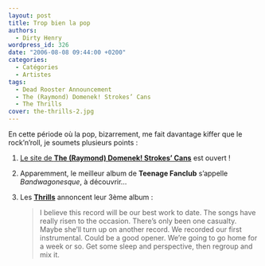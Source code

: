 ```yaml
---
layout: post
title: Trop bien la pop
authors:
  - Dirty Henry
wordpress_id: 326
date: "2006-08-08 09:44:00 +0200"
categories:
  - Catégories
  - Artistes
tags:
  - Dead Rooster Announcement
  - The (Raymond) Domenek! Strokes’ Cans
  - The Thrills
cover: the-thrills-2.jpg
---
```


En cette période où la pop, bizarrement, me fait davantage kiffer que le
rock’n’roll, je soumets plusieurs points :

1. [Le site de **The (Raymond) Domenek! Strokes’ Cans**](http://mickael.flochlay.free.fr/dsks.html)
   est ouvert !

2. Apparemment, le meilleur album de **Teenage Fanclub** s’appelle
   _Bandwagonesque_, à découvrir…

3. Les [**Thrills**][1] annoncent leur 3ème album :

   > I believe this record will be our best work to date. The songs have really
   > risen to the occasion. There’s only been one casualty. Maybe she’ll turn up
   > on another record. We recorded our first instrumental. Could be a good
   > opener. We’re going to go home for a week or so. Get some sleep and
   > perspective, then regroup and mix it.

[1]:
  https://musicbrainz.org/artist/048fad7a-10ba-4f9e-b305-580fb3ce32a4
  "The Thrills"
